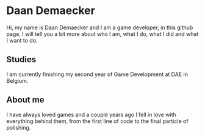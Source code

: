 # Daan Demaecker
Hi, my name is Daan Demaecker and I am a game developer, in this github page, I will tell you a bit more about who I am, what I do, what I did and what I want to do.  

## Studies
I am currently finishing my second year of Game Development at DAE in Belgium.  

## About me
I have always loved games and a couple years ago I fell in love with everything behind them, from the first line of code to the final particle of polishing.  
